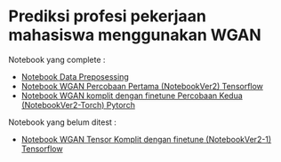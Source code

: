 # Prediksi profesi pekerjaan mahasiswa menggunakan WGAN


Notebook yang complete :

- [Notebook Data Preposessing](Notebook-Pre.ipynb)
- [Notebook WGAN Percobaan Pertama (NotebookVer2) Tensorflow](NotebookVer2.ipynb)
- [Notebook WGAN komplit dengan finetune Percobaan Kedua (NotebookVer2-Torch) Pytorch](NotebookVer2-Torch.ipynb)


Notebook yang belum ditest :
- [Notebook WGAN Tensor Komplit dengan finetune (NotebookVer2-1) Tensorflow](NotebookVer2-1.ipynb)